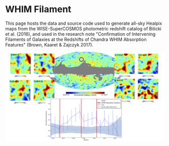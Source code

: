 # WHIM Filament
This page hosts the data and source code used to generate all-sky Healpix maps from the WISE-SuperCOSMOS photometric redshift catalog of Bilicki et al. (2016), and used in the research note "Confirmation of Intervening Filaments of Galaxies at the Redshifts of Chandra WHIM Absorption Features" (Brown, Kaaret & Zajczyk 2017). 

![alt tag](https://github.com/sheabrown/WHIM_Filament/blob/master/Comp_Fig.png)
